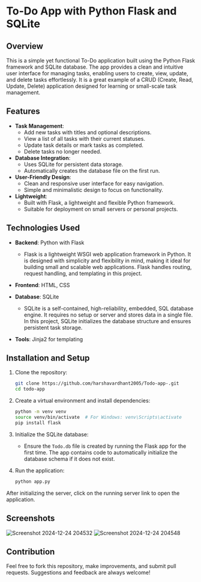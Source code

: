 # To-Do App with Python Flask and SQLite

## Overview
This is a simple yet functional To-Do application built using the Python Flask framework and SQLite database. The app provides a clean and intuitive user interface for managing tasks, enabling users to create, view, update, and delete tasks effortlessly. It is a great example of a CRUD (Create, Read, Update, Delete) application designed for learning or small-scale task management.

## Features
- **Task Management**:
  - Add new tasks with titles and optional descriptions.
  - View a list of all tasks with their current statuses.
  - Update task details or mark tasks as completed.
  - Delete tasks no longer needed.
- **Database Integration**:
  - Uses SQLite for persistent data storage.
  - Automatically creates the database file on the first run.
- **User-Friendly Design**:
  - Clean and responsive user interface for easy navigation.
  - Simple and minimalistic design to focus on functionality.
- **Lightweight**:
  - Built with Flask, a lightweight and flexible Python framework.
  - Suitable for deployment on small servers or personal projects.

## Technologies Used
- **Backend**: Python with Flask
  - Flask is a lightweight WSGI web application framework in Python. It is designed with simplicity and flexibility in mind, making it ideal for building small and scalable web applications. Flask handles routing, request handling, and templating in this project.

- **Frontend**: HTML, CSS 

- **Database**: SQLite
  - SQLite is a self-contained, high-reliability, embedded, SQL database engine. It requires no setup or server and stores data in a single file. In this project, SQLite initializes the database structure and ensures persistent task storage.

- **Tools**: Jinja2 for templating

## Installation and Setup
1. Clone the repository:
   ```bash
   git clone https://github.com/harshavardhant2005/Todo-app-.git
   cd todo-app
   ```

2. Create a virtual environment and install dependencies:
   ```bash
   python -m venv venv
   source venv/bin/activate  # For Windows: venv\Scripts\activate
   pip install flask
   ```

3. Initialize the SQLite database:
   - Ensure the `Todo.db` file is created by running the Flask app for the first time. The app contains code to automatically initialize the database schema if it does not exist.

4. Run the application:
   ```bash
   python app.py
   ```
  After initializing the server, click on the running server link to open the application.

## Screenshots
![Screenshot 2024-12-24 204532](https://github.com/user-attachments/assets/9bc7977d-7086-4425-a473-aaddaec4f6f5)
![Screenshot 2024-12-24 204548](https://github.com/user-attachments/assets/63242811-ce09-490d-96df-6e72fe181203)



## Contribution
Feel free to fork this repository, make improvements, and submit pull requests. Suggestions and feedback are always welcome!


